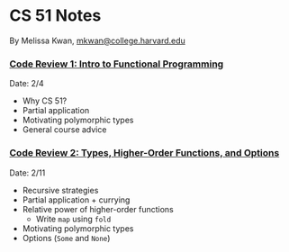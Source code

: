 # CS 51 Notes
By Melissa Kwan, mkwan@college.harvard.edu

### [Code Review 1: Intro to Functional Programming](https://docs.google.com/presentation/d/1aOlll20latEGnH5XK7dy_M9IeQARdhGJH3_iy2zdXXg/edit?usp=sharing)
Date: 2/4

-   Why CS 51?
-   Partial application
-   Motivating polymorphic types
-   General course advice

### [Code Review 2: Types, Higher-Order Functions, and Options](https://docs.google.com/presentation/d/1hVW815JXHCMnEk8xnKJAYbA8AIJDUUtnuPeylHaJrBM/edit?usp=sharing)
Date: 2/11

-   Recursive strategies
-   Partial application + currying
-   Relative power of higher-order functions
	-   Write `map` using `fold`
-   Motivating polymorphic types
-   Options (`Some` and `None`)

